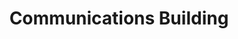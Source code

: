 ---
layout: building
title: "Communications Building"
alternative_name: 
    - "Telecommunications Building"
    - "WOI Radio - TV"
built: 1962-64
addition: 1979-80
architect:
    - "1962 Amos Emery & Assoc."
    - "1979 Rudi Lee Dreyer & Assoc."
contractor: 
    - "1962 Lovejoy Construction Co."
    - "1979 Grabau Construction Co. "
razed: 
author:
rights: Public Domain
source: Iowa State University Library, University Archives
publication-date: 1980 
---